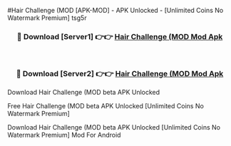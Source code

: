 #Hair Challenge (MOD [APK-MOD] - APK Unlocked - [Unlimited Coins No Watermark Premium] tsg5r



<div align="center">

<h3>🔴 Download [Server1] 👉👉 <a href="https://momento.my/?title=Hair_Challenge_(MOD">Hair Challenge (MOD Mod Apk</a></h3><br>

<h3>🔴 Download [Server2] 👉👉 <a href="https://momento.my/?title=Hair_Challenge_(MOD">Hair Challenge (MOD Mod Apk</a></h3>
</div>



Download Hair Challenge (MOD beta APK Unlocked

Free Hair Challenge (MOD beta APK Unlocked [Unlimited Coins No Watermark Premium]

Download Hair Challenge (MOD beta APK Unlocked [Unlimited Coins No Watermark Premium] Mod For Android
